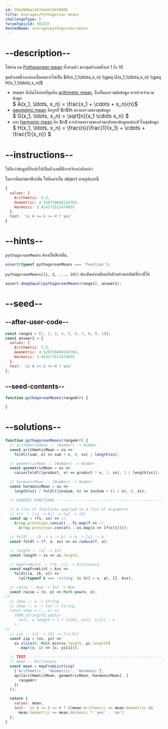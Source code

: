```yaml
---
id: 594d966a1467eb84194f0086
title: Averages/Pythagorean means
challengeType: 5
forumTopicId: 302227
dashedName: averagespythagorean-means
---
```


# --description--

ให้คำนวณ [Pythagorean mean](<https://en.wikipedia.org/wiki/Pythagorean means> "wp: Pythagorean means") ทั้งสามตัว ของชุดตัวเลขตั้งแต่ $1$ ถึง $10$

ชุดตัวเลขนี้จะแสดงเป็นสมการได้เป็น $A(x_1,\\ldots,x_n) \\geq G(x_1,\\ldots,x_n) \\geq H(x_1,\\ldots,x_n)$ 

<ul>
  <li>mean ที่เห็นได้บ่อยที่สุดคืน <a class='rosetta__link--rosetta' href='https://rosettacode.org/wiki/Averages/Arithmetic mean' title='Averages/Arithmetic mean' target='_blank'>arithmetic mean</a>, ซึ่งเป็นผลรวมข้อข้อมูล หารด้วยจำนวนข้อมูล<br>
  <big>$ A(x_1, \ldots, x_n) = \frac{x_1 + \cdots + x_n}{n}$</big></li>
  <li><a class='rosetta__link--wiki' href='https://en.wikipedia.org/wiki/Geometric mean' title='wp: Geometric mean' target='_blank'>geometric mean</a> คือรูทที่ $n$th ของผลรวมของชุดข้อมูล<br>
  <big>$ G(x_1, \ldots, x_n) = \sqrt[n]{x_1 \cdots x_n} $</big></li>
  <li>และ <a class='rosetta__link--wiki' href='https://en.wikipedia.org/wiki/Harmonic mean' title='wp: Harmonic mean' target='_blank'>harmonic mean</a> คือ $n$ หารด้วยผลรวมของส่วนกลับของข้อมูลแต่ละตัวในชุดข้อมูล<br>
  <big>$ H(x_1, \ldots, x_n) = \frac{n}{\frac{1}{x_1} + \cdots + \frac{1}{x_n}} $</big></li>
</ul>

# --instructions--

ให้ถือว่าข้อมูลที่รับเข้าไปเป็นตัวเลขที่มีการเรียงลำดับแล้ว

ในการคืนค่าของฟังก์ชัน ให้คืนค่าเป็น object ตามรูปแบบนี้

```js
{
  values: {
    Arithmetic: 5.5,
    Geometric: 4.528728688116765,
    Harmonic: 3.414171521474055
  },
  test: 'is A >= G >= H ? yes'
}
```

# --hints--

`pythagoreanMeans` ต้องเป็นฟังก์ชัน.

```js
assert(typeof pythagoreanMeans === 'function');
```

`pythagoreanMeans([1, 2, ..., 10])` ต้องคืนค่าเหมือนกับตัวอย่างผลลัพธ์ที่เรามีให้

```js
assert.deepEqual(pythagoreanMeans(range1), answer1);
```

# --seed--

## --after-user-code--

```js
const range1 = [1, 2, 3, 4, 5, 6, 7, 8, 9, 10];
const answer1 = {
  values: {
    Arithmetic: 5.5,
    Geometric: 4.528728688116765,
    Harmonic: 3.414171521474055
  },
  test: 'is A >= G >= H ? yes'
};
```

## --seed-contents--

```js
function pythagoreanMeans(rangeArr) {

}
```

# --solutions--

```js
function pythagoreanMeans(rangeArr) {
  // arithmeticMean :: [Number] -> Number
  const arithmeticMean = xs =>
    foldl((sum, n) => sum + n, 0, xs) / length(xs);

  // geometricMean :: [Number] -> Number
  const geometricMean = xs =>
    raise(foldl((product, x) => product * x, 1, xs), 1 / length(xs));

  // harmonicMean :: [Number] -> Number
  const harmonicMean = xs =>
    length(xs) / foldl((invSum, n) => invSum + (1 / n), 0, xs);

  // GENERIC FUNCTIONS ------------------------------------------------------

  // A list of functions applied to a list of arguments
  // <*> :: [(a -> b)] -> [a] -> [b]
  const ap = (fs, xs) => //
    Array.prototype.concat(...fs.map(f => //
      Array.prototype.concat(...xs.map(x => [f(x)]))));

  // foldl :: (b -> a -> b) -> b -> [a] -> b
  const foldl = (f, a, xs) => xs.reduce(f, a);

  // length :: [a] -> Int
  const length = xs => xs.length;

  // mapFromList :: [(k, v)] -> Dictionary
  const mapFromList = kvs =>
    foldl((a, [k, v]) =>
      (a[(typeof k === 'string' && k)] = v, a), {}, kvs);

  // raise :: Num -> Int -> Num
  const raise = (n, e) => Math.pow(n, e);
/*
  // show :: a -> String
  // show :: a -> Int -> String
  const show = (...x) =>
    JSON.stringify.apply(
      null, x.length > 1 ? [x[0], null, x[1]] : x
    );
*/
  // zip :: [a] -> [b] -> [(a,b)]
  const zip = (xs, ys) =>
    xs.slice(0, Math.min(xs.length, ys.length))
      .map((x, i) => [x, ys[i]]);

  // TEST -------------------------------------------------------------------
  // mean :: Dictionary
  const mean = mapFromList(zip(
    ['Arithmetic', 'Geometric', 'Harmonic'],
    ap([arithmeticMean, geometricMean, harmonicMean], [
      rangeArr
    ])
  ));

  return {
    values: mean,
    test: `is A >= G >= H ? ${mean.Arithmetic >= mean.Geometric &&
      mean.Geometric >= mean.Harmonic ? 'yes' : 'no'}`
  };
}
```
